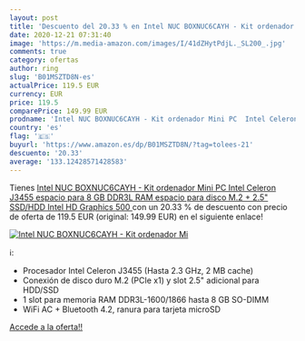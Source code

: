```yaml
---
layout: post
title: 'Descuento del 20.33 % en Intel NUC BOXNUC6CAYH - Kit ordenador Mi'
date: 2020-12-21 07:31:40
image: 'https://m.media-amazon.com/images/I/41dZHytPdjL._SL200_.jpg'
comments: true
category: ofertas
author: ring
slug: 'B01MSZTD8N-es'
actualPrice: 119.5 EUR
currency: EUR
price: 119.5
comparePrice: 149.99 EUR
prodname: 'Intel NUC BOXNUC6CAYH - Kit ordenador Mini PC  Intel Celeron J3455  espacio para 8 GB DDR3L RAM  espacio para disco M.2 + 2.5" SSD/HDD  Intel HD Graphics 500 '
country: 'es'
flag: '🇪🇸'
buyurl: 'https://www.amazon.es/dp/B01MSZTD8N/?tag=tolees-21'
descuento: '20.33'
average: '133.12428571428583'
---
```


Tienes [Intel NUC BOXNUC6CAYH - Kit ordenador Mini PC  Intel Celeron J3455  espacio para 8 GB DDR3L RAM  espacio para disco M.2 + 2.5" SSD/HDD  Intel HD Graphics 500 ](https://www.amazon.es/dp/B01MSZTD8N/?tag=tolees-21) con un 20.33 % de descuento con precio de oferta de 119.5 EUR (original: 149.99 EUR) en el siguiente enlace!

[![Intel NUC BOXNUC6CAYH - Kit ordenador Mi](https://m.media-amazon.com/images/I/41dZHytPdjL._SL200_.jpg)](https://www.amazon.es/dp/B01MSZTD8N/?tag=tolees-21)

ℹ️:

- Procesador Intel Celeron J3455 (Hasta 2.3 GHz, 2 MB cache)
- Conexión de disco duro M.2 (PCIe x1) y slot 2.5" adicional para HDD/SSD
- 1 slot para memoria RAM DDR3L-1600/1866 hasta 8 GB SO-DIMM
- WiFi AC + Bluetooth 4.2, ranura para tarjeta microSD

[Accede a la oferta!!](https://www.amazon.es/dp/B01MSZTD8N/?tag=tolees-21)
